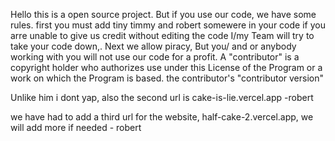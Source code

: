 Hello this is a open source project. But if you use our code, we have some rules. first you must add tiny timmy and robert somewere in your code if you arre unable to give us credit without editing the code I/my Team will try to take your code down,. Next we allow piracy, But you/ and or anybody working with you will not use our code for a profit.
A "contributor" is a copyright holder who authorizes use under this License of the Program or a work on which the Program is based. the contributor's "contributor version"

Unlike him i dont yap, also the second url is cake-is-lie.vercel.app   -robert

we have had to add a third url for the website, half-cake-2.vercel.app, we will add more if needed -  robert
